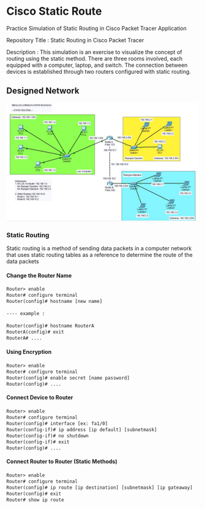 # Cisco Static Route
Practice Simulation of Static Routing in Cisco Packet Tracer Application

Repository Title : Static Routing in Cisco Packet Tracer

Description : This simulation is an exercise to visualize the concept of routing using the static method. There are three rooms involved, each equipped with a computer, laptop, and switch. The connection between devices is established through two routers configured with static routing.

## Designed Network
![Design Cisco](https://github.com/Alizaaaja4/Cisco_Static_Route/blob/main/Dokumentasi%201.jpeg)

### Static Routing
Static routing is a method of sending data packets in a computer network that uses static routing tables as a reference to determine the route of the data packets

#### Change the Router Name
    Router> enable
    Router# configure terminal
    Router(config)# hostname [new name]
    
    ---- example :
    
    Router(config)# hostname RouterA
    RouterA(config)# exit
    RouterA# ....

#### Using Encryption
    Router> enable
    Router# configure terminal
    Router(config)# enable secret [name password]
    Router(config)# ....

#### Connect Device to Router
    Router> enable
    Router# configure terminal
    Router(config)# interface [ex: fa1/0]
    Router(config-if)# ip address [ip default] [subnetmask]
    Router(config-if)# no shutdown
    Router(config-if)# exit
    Router(config)# ....

#### Connect Router to Router (Static Methods)
    Router> enable
    Router# configure terminal
    Router(config)# ip route [ip destination] [subnetmask] [ip gateaway]
    Router(config)# exit
    Router# show ip route
